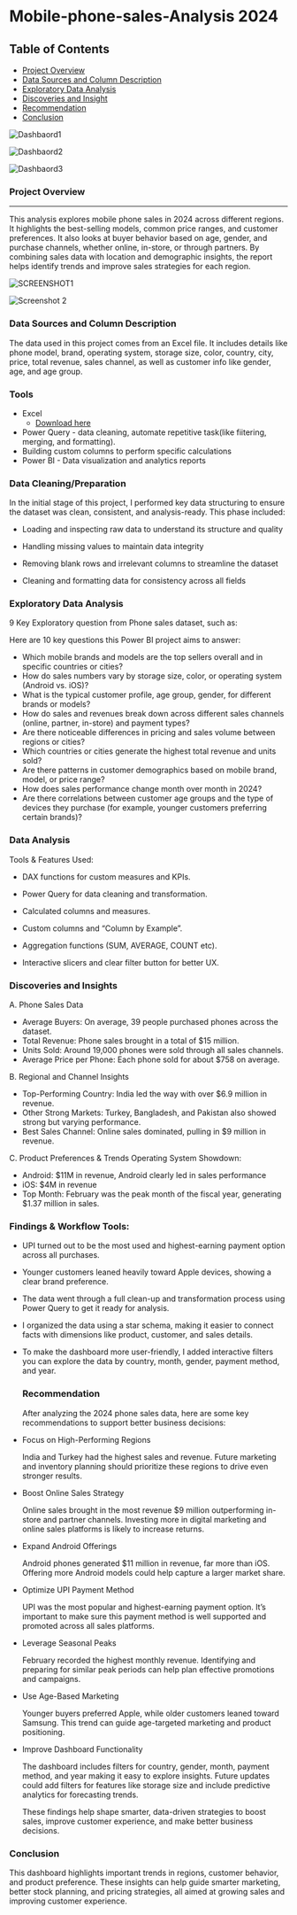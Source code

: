 # Mobile-phone-sales-Analysis 2024

## Table of Contents

 - [Project Overview](#project-overview)
 - [Data Sources and Column Description](#data-sources-and-column-description)
 - [Exploratory Data Analysis](#exploratory-data-analysis)
 - [Discoveries and Insight](#discoveries-and-insights)
 - [Recommendation](recommendations)
 - [Conclusion](conclusions)


![Dashbaord1](https://github.com/Analyticope/Mobile-phone-sales-Project-Analysis/blob/main/Mobile%20phone%20Dashboard%201.jpg)

![Dashbaord2](https://github.com/Analyticope/Mobile-phone-sales-Project-Analysis/blob/main/Mobile%20phone%20Dashboard%202.jpg)

![Dashbaord3](https://github.com/Analyticope/Mobile-phone-sales-Project-Analysis/blob/main/Mobile%20phone%20Dashboard%203.jpg)



   
   
### Project Overview
---
This analysis explores mobile phone sales in 2024 across different regions. It highlights the best-selling models, common price ranges, and customer preferences. It also looks at buyer behavior based on age, gender, and purchase channels, whether online, in-store, or through partners. By combining sales data with location and demographic insights, the report helps identify trends and improve sales strategies for each region.

![SCREENSHOT1](https://github.com/user-attachments/assets/f1789af1-6760-4a68-ac36-eb81218a1cc0)

![Screenshot 2](https://github.com/user-attachments/assets/bd66b9a8-e43b-4bc9-9ce3-0d5ce214afdd)


### Data Sources and Column Description
 The data used in this project comes from an Excel file. It includes details like phone model, brand, operating system, storage size, color, country, city, price, total 
 revenue, sales channel, as well as customer info like gender, age, and age group.



### Tools

- Excel
  - [Download here](https://microsoft.com)
- Power Query - data cleaning, automate repetitive task(like fiitering, merging, and formatting).
- Building custom columns to perform specific calculations
- Power BI - Data visualization and analytics reports


### Data Cleaning/Preparation

  In the initial stage of this project, I performed key data structuring to ensure the dataset was clean, consistent, and analysis-ready. This phase included:
  
  - Loading and inspecting raw data to understand its structure and quality
  
  - Handling missing values to maintain data integrity
  
  - Removing blank rows and irrelevant columns to streamline the dataset
  
  - Cleaning and formatting data for consistency across all fields

### Exploratory Data Analysis
9 Key Exploratory question from Phone sales dataset, such as:

Here are 10 key questions this Power BI project aims to answer:
- Which mobile brands and models are the top sellers overall and in specific countries or cities?
- How do sales numbers vary by storage size, color, or operating system (Android vs. iOS)?
- What is the typical customer profile, age group, gender, for different brands or models?
- How do sales and revenues break down across different sales channels (online, partner, in-store) and payment types?
- Are there noticeable differences in pricing and sales volume between regions or cities?
- Which countries or cities generate the highest total revenue and units sold?
- Are there patterns in customer demographics based on mobile brand, model, or price range?
- How does sales performance change month over month in 2024?
- Are there correlations between customer age groups and the type of devices they purchase (for example, younger customers preferring certain brands)?




    
### Data Analysis

Tools & Features Used:

- DAX functions for custom measures and KPIs.

- Power Query for data cleaning and transformation.

- Calculated columns and measures.

- Custom columns and “Column by Example”.

- Aggregation functions (SUM, AVERAGE, COUNT etc).

- Interactive slicers and clear filter button for better UX.

### Discoveries and Insights
A. Phone Sales Data
  - Average Buyers: On average, 39 people purchased phones across the dataset.
  - Total Revenue: Phone sales brought in a total of $15 million.
  - Units Sold: Around 19,000 phones were sold through all sales channels.
  - Average Price per Phone: Each phone sold for about $758 on average.
    
B.  Regional and Channel Insights
  - Top-Performing Country:  India led the way with over $6.9 million in revenue.
  - Other Strong Markets: Turkey, Bangladesh, and Pakistan also showed strong but varying performance.
  - Best Sales Channel: Online sales dominated, pulling in $9 million in revenue.
    
C. Product Preferences & Trends
   Operating System Showdown:
 - Android: $11M in revenue, Android clearly led in sales performance
 - iOS: $4M in revenue
 - Top Month: February was the peak month of the fiscal year, generating $1.37 million in sales.

### Findings & Workflow Tools:
- UPI turned out to be the most used and highest-earning payment option across all purchases.

- Younger customers leaned heavily toward Apple devices, showing a clear brand preference.

- The data went through a full clean-up and transformation process using Power Query to get it ready for analysis.

- I organized the data using a star schema, making it easier to connect facts with dimensions like product, customer, and sales details.

- To make the dashboard more user-friendly, I added interactive filters you can explore the data by country, month, gender, payment method, and year.


  ### Recommendation
  After analyzing the 2024 phone sales data, here are some key recommendations to support better business decisions:

- Focus on High-Performing Regions
  
  India and Turkey had the highest sales and revenue. Future marketing and inventory planning should prioritize these regions to drive even stronger results.

- Boost Online Sales Strategy
  
  Online sales brought in the most revenue $9 million outperforming in-store and partner channels. Investing more in digital marketing and online sales platforms is likely 
  to increase returns.

- Expand Android Offerings
  
  Android phones generated $11 million in revenue, far more than iOS. Offering more Android models could help capture a larger market share.

- Optimize UPI Payment Method
  
   UPI was the most popular and highest-earning payment option. It’s important to make sure this payment method is well supported and promoted across all sales platforms.

- Leverage Seasonal Peaks
  
  February recorded the highest monthly revenue. Identifying and preparing for similar peak periods can help plan effective promotions and campaigns.

- Use Age-Based Marketing
  
   Younger buyers preferred Apple, while older customers leaned toward Samsung. This trend can guide age-targeted marketing and product positioning.

- Improve Dashboard Functionality
  
   The dashboard includes filters for country, gender, month, payment method, and year making it easy to explore insights. Future updates could add filters for features 
   like storage size and include predictive analytics for forecasting trends.

   These findings help shape smarter, data-driven strategies to boost sales, improve customer experience, and make better business decisions.

    

### Conclusion
  This dashboard highlights important trends in regions, customer behavior, and product preference. These insights can help guide smarter marketing, better stock planning, 
  and pricing strategies, all aimed at growing sales and improving customer experience.






 
